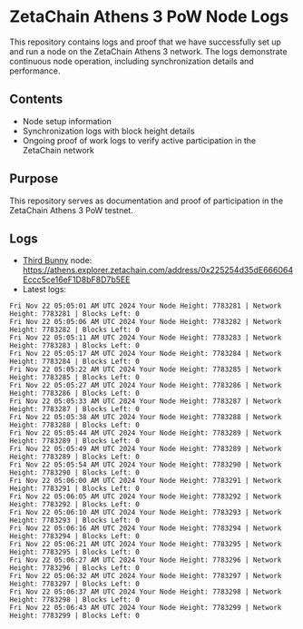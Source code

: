 # ZetaChain Athens 3 PoW Node Logs
This repository contains logs and proof that we have successfully set up and run a node on the ZetaChain Athens 3 network. The logs demonstrate continuous node operation, including synchronization details and performance.

## Contents
- Node setup information
- Synchronization logs with block height details
- Ongoing proof of work logs to verify active participation in the ZetaChain network

## Purpose
This repository serves as documentation and proof of participation in the ZetaChain Athens 3 PoW testnet.

## Logs

- [Third Bunny](https://thirdbunny.xyz/) node: https://athens.explorer.zetachain.com/address/0x225254d35dE666064Eccc5ce16eF1D8bF8D7b5EE
- Latest logs:
```
Fri Nov 22 05:05:01 AM UTC 2024 Your Node Height: 7783281 | Network Height: 7783281 | Blocks Left: 0
Fri Nov 22 05:05:06 AM UTC 2024 Your Node Height: 7783282 | Network Height: 7783282 | Blocks Left: 0
Fri Nov 22 05:05:11 AM UTC 2024 Your Node Height: 7783283 | Network Height: 7783283 | Blocks Left: 0
Fri Nov 22 05:05:17 AM UTC 2024 Your Node Height: 7783284 | Network Height: 7783284 | Blocks Left: 0
Fri Nov 22 05:05:22 AM UTC 2024 Your Node Height: 7783285 | Network Height: 7783285 | Blocks Left: 0
Fri Nov 22 05:05:27 AM UTC 2024 Your Node Height: 7783286 | Network Height: 7783286 | Blocks Left: 0
Fri Nov 22 05:05:33 AM UTC 2024 Your Node Height: 7783287 | Network Height: 7783287 | Blocks Left: 0
Fri Nov 22 05:05:38 AM UTC 2024 Your Node Height: 7783288 | Network Height: 7783288 | Blocks Left: 0
Fri Nov 22 05:05:44 AM UTC 2024 Your Node Height: 7783289 | Network Height: 7783289 | Blocks Left: 0
Fri Nov 22 05:05:49 AM UTC 2024 Your Node Height: 7783289 | Network Height: 7783289 | Blocks Left: 0
Fri Nov 22 05:05:54 AM UTC 2024 Your Node Height: 7783290 | Network Height: 7783290 | Blocks Left: 0
Fri Nov 22 05:06:00 AM UTC 2024 Your Node Height: 7783291 | Network Height: 7783291 | Blocks Left: 0
Fri Nov 22 05:06:05 AM UTC 2024 Your Node Height: 7783292 | Network Height: 7783292 | Blocks Left: 0
Fri Nov 22 05:06:10 AM UTC 2024 Your Node Height: 7783293 | Network Height: 7783293 | Blocks Left: 0
Fri Nov 22 05:06:16 AM UTC 2024 Your Node Height: 7783294 | Network Height: 7783294 | Blocks Left: 0
Fri Nov 22 05:06:21 AM UTC 2024 Your Node Height: 7783295 | Network Height: 7783295 | Blocks Left: 0
Fri Nov 22 05:06:27 AM UTC 2024 Your Node Height: 7783296 | Network Height: 7783296 | Blocks Left: 0
Fri Nov 22 05:06:32 AM UTC 2024 Your Node Height: 7783297 | Network Height: 7783297 | Blocks Left: 0
Fri Nov 22 05:06:37 AM UTC 2024 Your Node Height: 7783298 | Network Height: 7783298 | Blocks Left: 0
Fri Nov 22 05:06:43 AM UTC 2024 Your Node Height: 7783299 | Network Height: 7783299 | Blocks Left: 0
```
